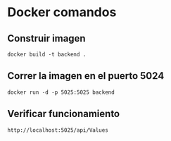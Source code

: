 # Docker comandos

## Construir imagen
```
docker build -t backend .
```

## Correr la imagen en el puerto 5024
```
docker run -d -p 5025:5025 backend
```

## Verificar funcionamiento
```
http://localhost:5025/api/Values
```